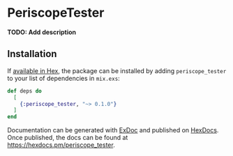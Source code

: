 # PeriscopeTester

**TODO: Add description**

## Installation

If [available in Hex](https://hex.pm/docs/publish), the package can be installed
by adding `periscope_tester` to your list of dependencies in `mix.exs`:

```elixir
def deps do
  [
    {:periscope_tester, "~> 0.1.0"}
  ]
end
```

Documentation can be generated with [ExDoc](https://github.com/elixir-lang/ex_doc)
and published on [HexDocs](https://hexdocs.pm). Once published, the docs can
be found at <https://hexdocs.pm/periscope_tester>.

